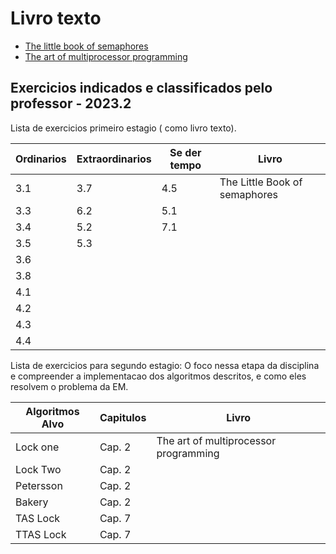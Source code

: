 
# Livro texto
 - [The little book of semaphores](https://greenteapress.com/semaphores/LittleBookOfSemaphores.pdf)
 - [The art of multiprocessor programming](https://cs.ipm.ac.ir/asoc2016/Resources/Theartofmulticore.pdf)

## Exercicios indicados e classificados pelo professor - 2023.2


Lista de exercicios primeiro estagio ( como livro texto).

| Ordinarios | Extraordinarios | Se der tempo | Livro |
|------------|-----------------|--------------|-------|
|   3.1      |      3.7        |    4.5       | The Little Book of semaphores |
|   3.3	     |      6.2	       |    5.1       |
|   3.4	     |      5.2	       |    7.1       |
|   3.5	     |      5.3        |              |
|   3.6      |
|   3.8      |
|   4.1      |
|   4.2      |
|   4.3      |
|   4.4      |


Lista de exercicios para segundo estagio: 
O foco nessa etapa da disciplina e compreender a implementacao dos algoritmos descritos, e como eles 
resolvem o problema da EM.

|Algoritmos Alvo| Capitulos | Livro |
|---------------|-----------|-------|
|   Lock one    | Cap. 2    |The art of multiprocessor programming|
|   Lock Two    | Cap. 2    |       |
|   Petersson   | Cap. 2    |       |
|   Bakery      | Cap. 2    |       |
|   TAS Lock    | Cap. 7    |       |
|   TTAS Lock   | Cap. 7    |       |